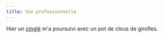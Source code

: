 ```yaml
---
title: Vie professionnelle.
---
```


Hier un [cinglé](http://stpo.homelinux.org/blog/) m'a poursuivi avec un pot de
clous de girofles.

